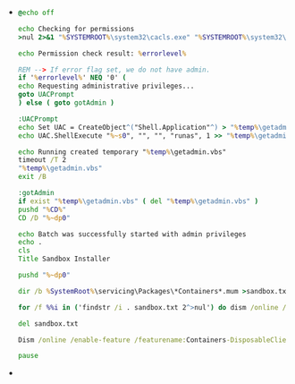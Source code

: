 - ```cmd
  @echo off
  
  echo Checking for permissions
  >nul 2>&1 "%SYSTEMROOT%\system32\cacls.exe" "%SYSTEMROOT%\system32\config\system"
  
  echo Permission check result: %errorlevel%
  
  REM --> If error flag set, we do not have admin.
  if '%errorlevel%' NEQ '0' (
  echo Requesting administrative privileges...
  goto UACPrompt
  ) else ( goto gotAdmin )
  
  :UACPrompt
  echo Set UAC = CreateObject^("Shell.Application"^) > "%temp%\getadmin.vbs"
  echo UAC.ShellExecute "%~s0", "", "", "runas", 1 >> "%temp%\getadmin.vbs"
  
  echo Running created temporary "%temp%\getadmin.vbs"
  timeout /T 2
  "%temp%\getadmin.vbs"
  exit /B
  
  :gotAdmin
  if exist "%temp%\getadmin.vbs" ( del "%temp%\getadmin.vbs" )
  pushd "%CD%"
  CD /D "%~dp0"
  
  echo Batch was successfully started with admin privileges
  echo .
  cls
  Title Sandbox Installer
  
  pushd "%~dp0"
  
  dir /b %SystemRoot%\servicing\Packages\*Containers*.mum >sandbox.txt
  
  for /f %%i in ('findstr /i . sandbox.txt 2^>nul') do dism /online /norestart /add-package:"%SystemRoot%\servicing\Packages\%%i"
  
  del sandbox.txt
  
  Dism /online /enable-feature /featurename:Containers-DisposableClientVM /LimitAccess /ALL
  
  pause
  ```
-